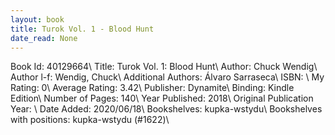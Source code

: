 ```yaml
---
layout: book
title: Turok Vol. 1 - Blood Hunt
date_read: None
---
```


Book Id: 40129664\ 
Title: Turok Vol. 1: Blood Hunt\ 
Author: Chuck Wendig\ 
Author l-f: Wendig, Chuck\ 
Additional Authors: Álvaro Sarraseca\ 
ISBN: \ 
My Rating: 0\ 
Average Rating: 3.42\ 
Publisher: Dynamite\ 
Binding: Kindle Edition\ 
Number of Pages: 140\ 
Year Published: 2018\ 
Original Publication Year: \ 
Date Added: 2020/06/18\ 
Bookshelves: kupka-wstydu\ 
Bookshelves with positions: kupka-wstydu (#1622)\ 

